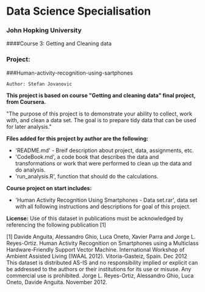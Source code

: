 Data Science Specialisation 
===================
### John Hopking University
####Course 3: Getting and Cleaning data
### Project:
###Human-activity-recognition-using-sartphones

`Author: Stefan Jovanovic`

 **This project is based on course "Getting and cleaning data" final project, from Coursera.**

"The purpose of this project is to demonstrate your ability to collect, work with, and clean a data set. The goal is to prepare tidy data that can be used for later analysis."

**Files added for this project by author are the following:**
- 'README.md' - Breif description about project, data, assignments, etc. 
- 'CodeBook.md', a code book that describes the data and transformations or work that were performed to clean up the data and do analysis. 
- 'run_analysis.R', function that should do the calculations. 

**Course project on start includes:**  
- 'Human Activity Recognition Using Smartphones - Data set.rar', data set with all following instructions and descriptions for goal of this project.



**License:**
Use of this dataset in publications must be acknowledged by referencing the following publication [1] 

[1] Davide Anguita, Alessandro Ghio, Luca Oneto, Xavier Parra and Jorge L. Reyes-Ortiz. Human Activity Recognition on Smartphones using a Multiclass Hardware-Friendly Support Vector Machine. International Workshop of Ambient Assisted Living (IWAAL 2012). Vitoria-Gasteiz, Spain. Dec 2012
This dataset is distributed AS-IS and no responsibility implied or explicit can be addressed to the authors or their institutions for its use or misuse. Any commercial use is prohibited.
Jorge L. Reyes-Ortiz, Alessandro Ghio, Luca Oneto, Davide Anguita. November 2012.

